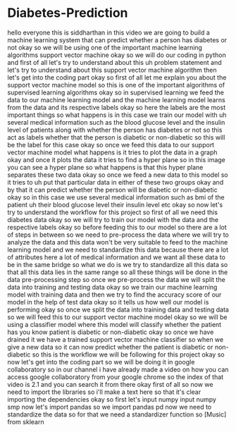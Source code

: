 # Diabetes-Prediction
hello everyone this is siddharthan in this video we are going to build a machine learning system
that can predict whether a person has diabetes or not okay so we will be using one of the
important machine learning algorithms support vector machine okay so we will do our coding in python
and first of all let's try to understand about this uh problem statement and let's try to understand about this
support vector machine algorithm then let's get into the coding part okay so first of all let me explain you about
the support vector machine model so this is one of the important algorithms of supervised learning
algorithms okay so in supervised learning we feed the data to our machine learning model and
the machine learning model learns from the data and its respective labels okay so here
the labels are the most important things so what happens is in this case we train our model with uh
several medical information such as the blood glucose level and the insulin level of patients along with whether the person
has diabetes or not so this act as labels whether that the person is diabetic or non-diabetic
so this will be the label for this case okay so once we feed this data to our support
vector machine model what happens is it tries to plot the data in a graph okay and once it plots the data it tries
to find a hyper plane so in this image you can see a hyper plane so what happens is that this hyper plane
separates these two data okay so once we feed a new data to this model so it tries to uh put
that particular data in either of these two groups okay and by that it can predict whether the person will be diabetic or
non-diabetic okay so in this case we use several medical information such as bmi
of the patient uh their blood glucose level their insulin level etc okay so now let's try to understand the
workflow for this project so first of all we need this diabetes data okay so
we will try to train our model with the data and the respective labels okay so before
feeding this to our model so there are a lot of steps in between so we need to pre-process the data where
we will try to analyze the data and this data won't be very suitable to feed
to the machine learning model and we need to standardize this data because there are a lot of attributes here a lot
of medical information and we want all these data to be in the same bridge so what we do is we try to standardize
all this data so that all this data lies in the same range so all these things will be done in the data
pre-processing step so once we pre-process the data we will split the data into training and
testing data okay so we train our machine learning model with training data and then we try to find the accuracy
score of our model in the help of test data okay so it tells us how well our model is
performing okay so once we split the data into training data and testing data so we will feed
this to our support vector machine model okay so we will be using a classifier model where this model
will classify whether the patient has you know patient is diabetic or non-diabetic okay
so once we have drained it we have a trained support vector machine classifier so when we give a new data
so it can now predict whether the patient is diabetic or non-diabetic so this is the workflow we will be
following for this project okay so now let's get into the coding part
so we will be doing it in google collaboratory so in our channel i have already made a
video on how you can access google collaboratory from your google chrome so the index of that video is 2.1 and
you can search it from there okay first of all so now we need to
import the libraries so i'll make a text here so that it's clear
importing the dependencies okay so first let's input numpy
input numpy smp now let's import pandas so we import
pandas pd now we need to standardize the data so
for that we need a standardizer function so [Music]
from sklearn
